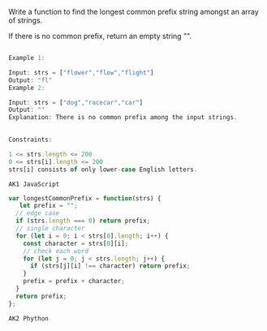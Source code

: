 Write a function to find the longest common prefix string amongst an array of strings.

If there is no common prefix, return an empty string "".

```js

Example 1:

Input: strs = ["flower","flow","flight"]
Output: "fl"
Example 2:

Input: strs = ["dog","racecar","car"]
Output: ""
Explanation: There is no common prefix among the input strings.
 

Constraints:

1 <= strs.length <= 200
0 <= strs[i].length <= 200
strs[i] consists of only lower-case English letters.

```

`AK1 JavaScript`
```js
var longestCommonPrefix = function(strs) {
   let prefix = "";
  // edge case
  if (strs.length === 0) return prefix;
  // single character
  for (let i = 0; i < strs[0].length; i++) {
    const character = strs[0][i];
    // check each word
    for (let j = 0; j < strs.length; j++) {
      if (strs[j][i] !== character) return prefix;
    }
    prefix = prefix + character;
  }
  return prefix;
};

```

`AK2 Phython`
